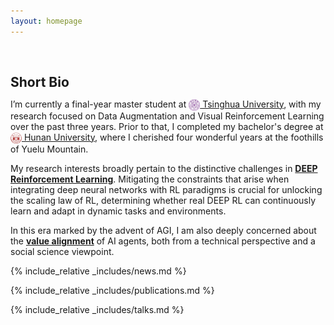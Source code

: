```yaml
---
layout: homepage
---
```


<h1 id="about-me"></h1>

<h2 style="margin: 60px 0px 10px;">Short Bio</h2>

I’m currently a final-year master student at [<img src="/assets/Logo/THU.png" alt="THU" width="18" height="18" style="vertical-align: middle;"> Tsinghua University](https://www.tsinghua.edu.cn/en/), with my research focused on Data Augmentation and Visual Reinforcement Learning over the past three years.
Prior to that, I completed my bachelor's degree at [<img src="/assets/Logo/HNU.jpg" alt="THU" width="18" height="18" style="vertical-align: middle;"> Hunan University](http://www-en.hnu.edu.cn/), where I cherished four wonderful years at the foothills of Yuelu Mountain.


My research interests broadly pertain to the distinctive challenges in <strong>[DEEP Reinforcement Learning]()</strong>.
Mitigating the constraints that arise when integrating deep neural networks with RL paradigms is crucial for unlocking the scaling law of RL, determining whether real DEEP RL can continuously learn and adapt in dynamic tasks and environments.

In this era marked by the advent of AGI, I am also deeply concerned about the <strong>[value alignment]()</strong> of AI agents, both from a technical perspective and a social science viewpoint.

{% include_relative _includes/news.md %}

{% include_relative _includes/publications.md %}

{% include_relative _includes/talks.md %}
